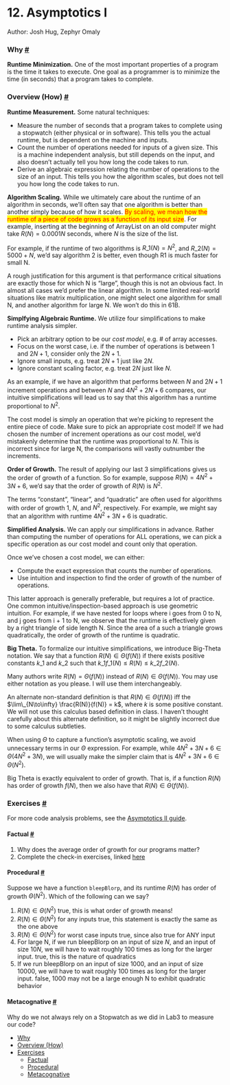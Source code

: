 # 12. Asymptotics I

Author: Josh Hug, Zephyr Omaly

### Why [#](broken-reference) <a href="#why" id="why"></a>

**Runtime Minimization.** One of the most important properties of a program is the time it takes to execute. One goal as a programmer is to minimize the time (in seconds) that a program takes to complete.

### Overview (How) [#](broken-reference) <a href="#overview-how" id="overview-how"></a>

**Runtime Measurement.** Some natural techniques:

* Measure the number of seconds that a program takes to complete using a stopwatch (either physical or in software). This tells you the actual runtime, but is dependent on the machine and inputs.
* Count the number of operations needed for inputs of a given size. This is a machine independent analysis, but still depends on the input, and also doesn’t actually tell you how long the code takes to run.
* Derive an algebraic expression relating the number of operations to the size of an input. This tells you how the algorithm scales, but does not tell you how long the code takes to run.

**Algorithm Scaling.** While we ultimately care about the runtime of an algorithm in seconds, we’ll often say that one algorithm is better than another simply because of how it scales. <mark style="color:red;">By scaling, we mean how the runtime of a piece of code grows as a function of its input size</mark>. For example, inserting at the beginning of ArrayList on an old computer might take $R(N) = 0.0001N$ seconds, where $N$ is the size of the list.

For example, if the runtime of two algorithms is $R\_1(N) = N^2$, and $R\_2(N) = 5000 + N$, we’d say algorithm 2 is better, even though R1 is much faster for small N.

A rough justification for this argument is that performance critical situations are exactly those for which N is “large”, though this is not an obvious fact. In almost all cases we’d prefer the linear algorithm. In some limited real-world situations like matrix multiplication, one might select one algorithm for small N, and another algorithm for large N. We won’t do this in 61B.

**Simplfying Algebraic Runtime.** We utilize four simplifications to make runtime analysis simpler.

* Pick an arbitrary option to be our _cost model_, e.g. # of array accesses.
* Focus on the worst case, i.e. if the number of operations is between $1$ and $2N + 1$, consider only the $2N + 1$.
* Ignore small inputs, e.g. treat $2N+1$ just like $2N$.
* Ignore constant scaling factor, e.g. treat $2N$ just like $N$.

As an example, if we have an algorithm that performs between $N$ and $2N + 1$ increment operations and between $N$ and $4N^2 + 2N + 6$ compares, our intuitive simplifications will lead us to say that this algorithm has a runtime proportional to $N^2$.

The cost model is simply an operation that we’re picking to represent the entire piece of code. Make sure to pick an appropriate cost model! If we had chosen the number of increment operations as our cost model, we’d mistakenly determine that the runtime was proportional to $N$. This is incorrect since for large N, the comparisons will vastly outnumber the increments.

**Order of Growth.** The result of applying our last 3 simplifications gives us the order of growth of a function. So for example, suppose $R(N) = 4N^2 + 3N + 6$, we’d say that the order of growth of $R(N)$ is $N^2$.

The terms “constant”, “linear”, and “quadratic” are often used for algorithms with order of growth $1$, $N$, and $N^2$, respectively. For example, we might say that an algorithm with runtime $4N^2 + 3N + 6$ is quadratic.

**Simplified Analysis.** We can apply our simplifications in advance. Rather than computing the number of operations for ALL operations, we can pick a specific operation as our cost model and count only that operation.

Once we’ve chosen a cost model, we can either:

* Compute the exact expression that counts the number of operations.
* Use intuition and inspection to find the order of growth of the number of operations.

This latter approach is generally preferable, but requires a lot of practice. One common intuitive/inspection-based approach is use geometric intuition. For example, if we have nested for loops where i goes from 0 to N, and j goes from i + 1 to N, we observe that the runtime is effectively given by a right triangle of side length N. Since the area of a such a triangle grows quadratically, the order of growth of the runtime is quadratic.

**Big Theta.** To formalize our intuitive simplifications, we introduce Big-Theta notation. We say that a function $R(N) \in \Theta(f(N))$ if there exists positive constants $k\_1$ and $k\_2$ such that $k\_1 f\_1(N) \leq R(N) \leq k\_2f\_2(N)$.

Many authors write $R(N) = \Theta(f(N))$ instead of $R(N) \in \Theta(f(N))$. You may use either notation as you please. I will use them interchangeably.

An alternate non-standard definition is that $R(N) \in \Theta(f(N))$ iff the $\lim\_{N\to\infty} \frac{R(N)}{f(N)} = k$, where $k$ is some positive constant. We will not use this calculus based definition in class. I haven’t thought carefully about this alternate definition, so it might be slightly incorrect due to some calculus subtleties.

When using $\Theta$ to capture a function’s asymptotic scaling, we avoid unnecessary terms in our $\Theta$ expression. For example, while $4N^2 + 3N + 6 \in \Theta(4N^2 + 3N)$, we will usually make the simpler claim that is $4N^2 + 3N + 6 \in \Theta(N^2)$.

Big Theta is exactly equivalent to order of growth. That is, if a function $R(N)$ has order of growth $f(N)$, then we also have that $R(N) \in \Theta(f(N))$.

### Exercises [#](broken-reference) <a href="#exercises" id="exercises"></a>

For more code analysis problems, see the [Asymptotics II guide](https://fa22.datastructur.es/materials/lectures/lec15/).

#### Factual [#](broken-reference) <a href="#factual" id="factual"></a>

1. Why does the average order of growth for our programs matter?
2. Complete the check-in exercises, linked [here](https://docs.google.com/forms/d/e/1FAIpQLSdCNCupZsqoR37kHJ0WCVWM0eGJ-JLfzp0kC5fmG3-\_LPtUKw/viewform?usp=sf\_link)

#### Procedural [#](broken-reference) <a href="#procedural" id="procedural"></a>

Suppose we have a function `bleepBlorp`, and its runtime $R(N)$ has order of growth $\Theta(N^2)$. Which of the following can we say?

1. $R(N) \in \Theta(N^2)$ true, this is what order of growth means!
2. $R(N) \in \Theta(N^2)$ for any inputs true, this statement is exactly the same as the one above
3. $R(N) \in \Theta(N^2)$ for worst case inputs true, since also true for ANY input
4. For large N, if we run bleepBlorp on an input of size $N$, and an input of size $10N$, we will have to wait roughly 100 times as long for the larger input. true, this is the nature of quadratics
5. If we run bleepBlorp on an input of size 1000, and an input of size 10000, we will have to wait roughly 100 times as long for the larger input. false, 1000 may not be a large enough N to exhibit quadratic behavior

#### Metacognative [#](broken-reference) <a href="#metacognative" id="metacognative"></a>

Why do we not always rely on a Stopwatch as we did in Lab3 to measure our code?

* [Why](broken-reference)
* [Overview (How)](broken-reference)
* [Exercises](broken-reference)
  * [Factual](broken-reference)
  * [Procedural](broken-reference)
  * [Metacognative](broken-reference)
